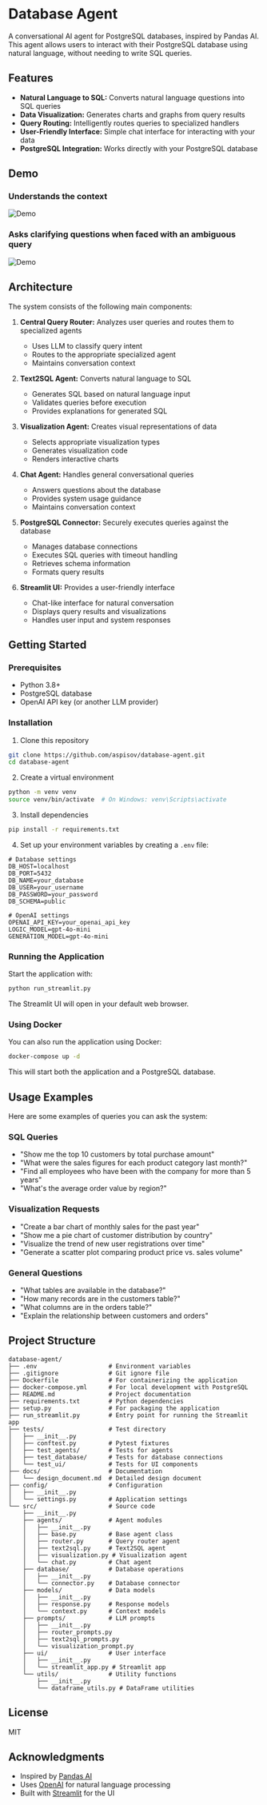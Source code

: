 # Database Agent

A conversational AI agent for PostgreSQL databases, inspired by Pandas AI. This agent allows users to interact with their PostgreSQL database using natural language, without needing to write SQL queries.

## Features

- **Natural Language to SQL:** Converts natural language questions into SQL queries
- **Data Visualization:** Generates charts and graphs from query results
- **Query Routing:** Intelligently routes queries to specialized handlers
- **User-Friendly Interface:** Simple chat interface for interacting with your data
- **PostgreSQL Integration:** Works directly with your PostgreSQL database

## Demo
### Understands the context

![Demo](docs/demo1.gif)

### Asks clarifying questions when faced with an ambiguous query
![Demo](docs/demo2.gif)

## Architecture

The system consists of the following main components:

1. **Central Query Router:** Analyzes user queries and routes them to specialized agents
   - Uses LLM to classify query intent
   - Routes to the appropriate specialized agent
   - Maintains conversation context

2. **Text2SQL Agent:** Converts natural language to SQL
   - Generates SQL based on natural language input
   - Validates queries before execution
   - Provides explanations for generated SQL

3. **Visualization Agent:** Creates visual representations of data
   - Selects appropriate visualization types
   - Generates visualization code
   - Renders interactive charts

4. **Chat Agent:** Handles general conversational queries
   - Answers questions about the database
   - Provides system usage guidance
   - Maintains conversation context

5. **PostgreSQL Connector:** Securely executes queries against the database
   - Manages database connections
   - Executes SQL queries with timeout handling
   - Retrieves schema information
   - Formats query results

6. **Streamlit UI:** Provides a user-friendly interface
   - Chat-like interface for natural conversation
   - Displays query results and visualizations
   - Handles user input and system responses

## Getting Started

### Prerequisites

- Python 3.8+
- PostgreSQL database
- OpenAI API key (or another LLM provider)

### Installation

1. Clone this repository
```bash
git clone https://github.com/aspisov/database-agent.git
cd database-agent
```

2. Create a virtual environment

```bash
python -m venv venv
source venv/bin/activate  # On Windows: venv\Scripts\activate
```

3. Install dependencies
```bash
pip install -r requirements.txt
```

4. Set up your environment variables by creating a `.env` file:

```
# Database settings
DB_HOST=localhost
DB_PORT=5432
DB_NAME=your_database
DB_USER=your_username
DB_PASSWORD=your_password
DB_SCHEMA=public

# OpenAI settings
OPENAI_API_KEY=your_openai_api_key
LOGIC_MODEL=gpt-4o-mini
GENERATION_MODEL=gpt-4o-mini
```

### Running the Application

Start the application with:

```bash
python run_streamlit.py
```

The Streamlit UI will open in your default web browser.

### Using Docker

You can also run the application using Docker:

```bash
docker-compose up -d
```

This will start both the application and a PostgreSQL database.

## Usage Examples

Here are some examples of queries you can ask the system:

### SQL Queries
- "Show me the top 10 customers by total purchase amount"
- "What were the sales figures for each product category last month?"
- "Find all employees who have been with the company for more than 5 years"
- "What's the average order value by region?"

### Visualization Requests
- "Create a bar chart of monthly sales for the past year"
- "Show me a pie chart of customer distribution by country"
- "Visualize the trend of new user registrations over time"
- "Generate a scatter plot comparing product price vs. sales volume"

### General Questions
- "What tables are available in the database?"
- "How many records are in the customers table?"
- "What columns are in the orders table?"
- "Explain the relationship between customers and orders"

## Project Structure

```
database-agent/
├── .env                    # Environment variables
├── .gitignore              # Git ignore file
├── Dockerfile              # For containerizing the application
├── docker-compose.yml      # For local development with PostgreSQL
├── README.md               # Project documentation
├── requirements.txt        # Python dependencies
├── setup.py                # For packaging the application
├── run_streamlit.py        # Entry point for running the Streamlit app
├── tests/                  # Test directory
│   ├── __init__.py
│   ├── conftest.py         # Pytest fixtures
│   ├── test_agents/        # Tests for agents
│   ├── test_database/      # Tests for database connections
│   └── test_ui/            # Tests for UI components
├── docs/                   # Documentation
│   └── design_document.md  # Detailed design document
├── config/                 # Configuration
│   ├── __init__.py
│   └── settings.py         # Application settings
└── src/                    # Source code
    ├── __init__.py
    ├── agents/             # Agent modules
    │   ├── __init__.py
    │   ├── base.py         # Base agent class
    │   ├── router.py       # Query router agent
    │   ├── text2sql.py     # Text2SQL agent
    │   ├── visualization.py # Visualization agent
    │   └── chat.py         # Chat agent
    ├── database/           # Database operations
    │   ├── __init__.py
    │   └── connector.py    # Database connector
    ├── models/             # Data models
    │   ├── __init__.py
    │   ├── response.py     # Response models
    │   └── context.py      # Context models
    ├── prompts/            # LLM prompts
    │   ├── __init__.py
    │   ├── router_prompts.py
    │   ├── text2sql_prompts.py
    │   └── visualization_prompt.py
    ├── ui/                 # User interface
    │   ├── __init__.py
    │   └── streamlit_app.py # Streamlit app
    └── utils/              # Utility functions
        ├── __init__.py
        └── dataframe_utils.py # DataFrame utilities
```

## License

MIT

## Acknowledgments

- Inspired by [Pandas AI](https://github.com/gventuri/pandas-ai)
- Uses [OpenAI](https://openai.com/) for natural language processing
- Built with [Streamlit](https://streamlit.io/) for the UI